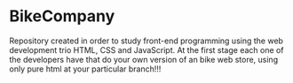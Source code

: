# BikeCompany
Repository created in order to study front-end programming using the web development trio HTML, CSS and JavaScript.
At the first stage each one of the developers have that do your own version of an bike web store, using only pure html at your particular branch!!!
